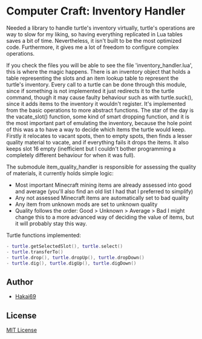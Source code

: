 # Computer Craft: Inventory Handler

Needed a library to handle turtle's inventory virtually, turtle's operations are way to slow for my liking, so having everything replicated in Lua tables saves a bit of time. Nevertheless, it isn't built to be the most optimized code. Furthermore, it gives me a lot of freedom to configure complex operations.  

If you check the files you will be able to see the file 'inventory_handler.lua', this is where the magic happens. There is an inventory object that holds a table representing the slots and an item lookup table to represent the turtle's inventory. Every call to a turtle can be done through this module, since if something is not implemented it just redirects it to the turtle command, though it may cause faulty behaviour such as with turtle.suck(), since it adds items to the inventory it wouldn't register. It's implemented from the basic operations to more abstract functions. The star of the day is the vacate_slot() function, some kind of smart dropping function, and it is the most important part of emulating the inventory, because the hole point of this was a to have a way to decide which items the turtle would keep. Firstly it relocates to vacant spots, then to empty spots, then finds a lesser quality material to vacate, and if everything fails it drops the items. It also keeps slot 16 empty (inefficient but I couldn't bother programming a completely different behaviour for when it was full).  

The submodule item_quality_handler is responsible for assessing the quality of materials, it currently holds simple logic:
- Most important Minecraft mining items are already assessed into good and average (you'll also find an old list I had that I preferred to simplify)
- Any not assessed Minecraft items are automatically set to bad quality
- Any item from unknown mods are set to unknown quality
- Quality follows the order: Good > Unknown > Average > Bad
I might change this to a more advanced way of deciding the value of items, but it will probably stay this way.  

Turtle functions implemented:
```lua
- turtle.getSelectedSlot(), turtle.select()
- turtle.transferTo()
- turtle.drop(), turtle.dropUp(), turtle.dropDown()
- turtle.dig(), turtle.digUp(), turtle.digDown()
```

## Author
- [Hakai69](https://github.com/Hakai69)

## License
[MIT License](LICENSE)
